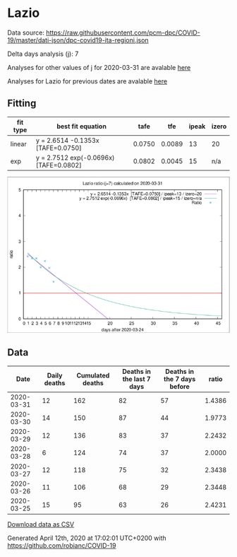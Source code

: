 # Lazio

Data source: https://raw.githubusercontent.com/pcm-dpc/COVID-19/master/dati-json/dpc-covid19-ita-regioni.json

Delta days analysis (j): 7

Analyses for other values of j for 2020-03-31 are avalable [here](../2020-03-31/README.md)

Analyses for Lazio for previous dates are avalable [here](../README.md)

## Fitting 
|fit type|best fit equation|tafe|tfe|ipeak|izero|
|-------|-----|--------|------|---|---|
|linear|y = 2.6514 -0.1353x  [TAFE=0.0750]|0.0750|0.0089|13|20|
|exp|y = 2.7512 exp(-0.0696x)  [TAFE=0.0802]|0.0802|0.0045|15|n/a|

![Plot](COVID-19_lazio_j7_2020-03-31.png)

## Data
|Date|Daily deaths|Cumulated deaths|Deaths in the last 7 days|Deaths in the 7 days before|ratio|
|----|----------|-----------|-------|--------------------|-----|
|2020-03-31|12|162|82|57|1.4386|
|2020-03-30|14|150|87|44|1.9773|
|2020-03-29|12|136|83|37|2.2432|
|2020-03-28|6|124|74|37|2.0000|
|2020-03-27|12|118|75|32|2.3438|
|2020-03-26|11|106|68|29|2.3448|
|2020-03-25|15|95|63|26|2.4231|

[Download data as CSV](COVID-19_lazio_j7_2020-03-31.csv)

Generated April 12th, 2020 at 17:02:01 UTC+0200 with https://github.com/robianc/COVID-19
